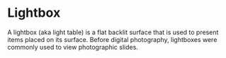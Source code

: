 # Lightbox
A lightbox (aka light table) is a flat backlit surface that is used to present items placed on its surface. Before digital photography, lightboxes were commonly used to view photographic slides.

